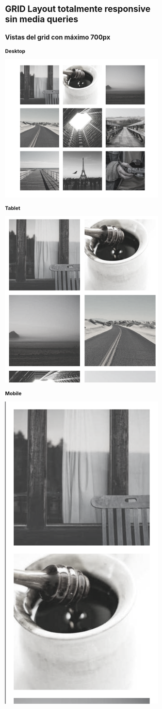 # GRID Layout totalmente responsive sin media queries

## Vistas del grid con máximo 700px

### Desktop

![Versión desktop del grid](./screenshots/grid_desktop.png)

### Tablet

![Versión tablet del grid](./screenshots/grid_tablet.png)

### Mobile

![Versión mobile del grid](./screenshots/grid_mobile.png)
